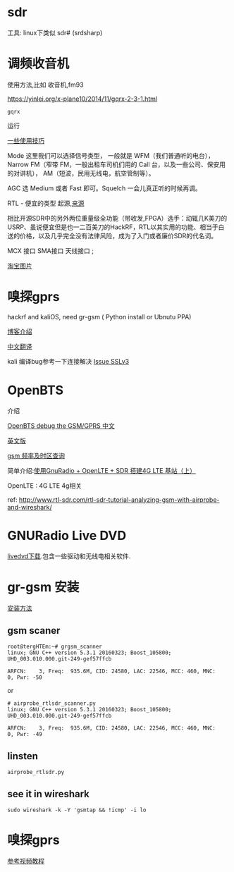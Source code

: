 # sdr
工具: linux下类似 sdr# (srdsharp)

# 调频收音机

使用方法,比如 收音机,fm93

https://yinlei.org/x-plane10/2014/11/gqrx-2-3-1.html

```
gqrx
```

运行

[一些使用技巧](http://beryl.at/gqrx_on_osx_and_adsb_signal/)

Mode 这里我们可以选择信号类型，
一般就是 WFM（我们普通听的电台），
Narrow FM（窄带 FM，一般出租车司机们用的 Call 台，以及一些公司、保安用的对讲机），
AM（短波，民用无线电，航空管制等）。

AGC 选 Medium 或者 Fast 即可。Squelch 一会儿真正听的时候再调。


RTL - 便宜的类型 起源,[来源](http://rtlsdr.org/#history_and_discovery_of_rtlsdr)

相比开源SDR中的另外两位重量级全功能（带收发,FPGA）选手：动辄几K美刀的USRP、虽说便宜但是也一二百美刀的HackRF，RTL以其实用的功能、相当于白送的价格，以及几乎完全没有法律风险，成为了入门或者廉价SDR的代名词。


MCX 接口 SMA接口 天线接口 ; 

[淘宝图片](https://s.taobao.com/search?q=MCX%E5%85%AC++SMA%E6%AF%8D&imgfile=&js=1&stats_click=search_radio_all%3A1&initiative_id=staobaoz_20160522&ie=utf8&loc=%E6%B1%9F%E8%8B%8F%2C%E6%B5%99%E6%B1%9F%2C%E4%B8%8A%E6%B5%B7) 

# 嗅探gprs

hackrf and kaliOS, need gr-gsm ( Python install or Ubnutu PPA)

[博客介绍](https://z4ziggy.wordpress.com/2015/05/17/sniffing-gsm-traffic-with-hackrf/)

[中文翻译](http://www.bkjia.com/aqgjrj/1014112.html)

kali 编译bug参考一下连接解决 [Issue SSLv3](https://github.com/ptrkrysik/gr-gsm/issues/155)



# OpenBTS

介绍

[OpenBTS debug the GSM/GPRS 中文](http://www.freebuf.com/articles/wireless/105324.html)

[英文版](https://www.nccgroup.trust/uk/about-us/newsroom-and-events/blogs/2016/may/gsmgprs-traffic-interception-for-penetration-testing-engagements/)

[gsm 频率及时区查询](http://www.worldtimezone.com/gsm.html)



 
简单介绍:[使用GnuRadio + OpenLTE + SDR 搭建4G LTE 基站（上）](http://www.freebuf.com/articles/wireless/108417.html)


OpenLTE : 4G LTE 4g相关

ref: http://www.rtl-sdr.com/rtl-sdr-tutorial-analyzing-gsm-with-airprobe-and-wireshark/

# GNURadio Live DVD

[livedvd下载](http://gnuradio.org/redmine/projects/gnuradio/wiki/GNURadioLiveDVD).包含一些驱动和无线电相关软件.

# gr-gsm 安装

[安装方法](https://github.com/ptrkrysik/gr-gsm/wiki/Installation)


## gsm scaner

```
root@tergHTEm:~# grgsm_scanner 
linux; GNU C++ version 5.3.1 20160323; Boost_105800; UHD_003.010.000.git-249-gef57ffcb

ARFCN:    3, Freq:  935.6M, CID: 24580, LAC: 22546, MCC: 460, MNC:   0, Pwr: -50
```

or

```
# airprobe_rtlsdr_scanner.py 
linux; GNU C++ version 5.3.1 20160323; Boost_105800; UHD_003.010.000.git-249-gef57ffcb

ARFCN:    3, Freq:  935.6M, CID: 24580, LAC: 22546, MCC: 460, MNC:   0, Pwr: -49
```


## linsten

```
airprobe_rtlsdr.py
```

## see it in wireshark

```
sudo wireshark -k -Y 'gsmtap && !icmp' -i lo
```

# 嗅探gprs

[参考视频教程](http://www.rtl-sdr.com/rtl-sdr-tutorial-analyzing-gsm-with-airprobe-and-wireshark/)
